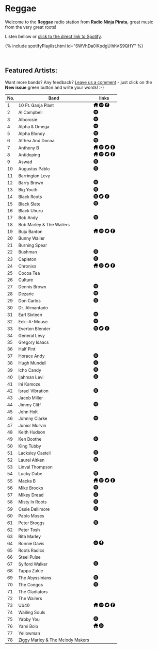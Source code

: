# Reggae

Welcome to the **Reggae** radio station from **Radio Ninja Pirata**, great music from the very great roots!

Listen bellow or [click to the direct link to Spotify](https://open.spotify.com/playlist/6WVhDa0lKpdgUIhhVS9QHY?si=wmN3NIQnRCu6r6WFXw2MnQ).

{% include spotifyPlaylist.html id="6WVhDa0lKpdgUIhhVS9QHY" %}

<br>

## Featured Artists:

Want more bands? Any feedback? [Leave us a comment](https://github.com/RadioNinjaPirata/commentsENG/issues) - just click on the **New issue** green button and write your words! :-)

No. | Band | links
--- | ---- | -----
1 | 10 Ft. Ganja Plant | <a href="spotify:artist:0lsuCH8qG9UM8BihdL1Vsc" target="_blank"><img src="assets/others_home_button.png" alt="home" height="15" width="15" /></a> <a href="https://open.spotify.com/artist/0lsuCH8qG9UM8BihdL1Vsc?si=KGzbZcZtSYa0UyQpuai9Mg" target="_blank"><img src="assets/spotify_button.png" alt="spotify" height="15" width="15" /></a>  <a href="https://www.facebook.com/10ftganjaplant" target="_blank"><img src="assets/facebook_button.png" alt="facebook" height="15" width="15" /></a> 
2 | Al Campbell |  <a href="https://open.spotify.com/artist/5FhVnyPs1wSLjkZk4mU69M?si=18zoOZ9OSR-HYUWYvvr3Qw" target="_blank"><img src="assets/spotify_button.png" alt="spotify" height="15" width="15" /></a>   
3 | Alborosie |  <a href="https://open.spotify.com/artist/78u1jLVBjPSXQVmHBV43yG?si=wa_5B4NuQumKeJRRiYn5ug" target="_blank"><img src="assets/spotify_button.png" alt="spotify" height="15" width="15" /></a>   
4 | Alpha & Omega |  <a href="https://open.spotify.com/artist/4f5zpAAnOOsuhsX6LaLNfl?si=Q4kYC_eeTb-PIKEEZjmJQg" target="_blank"><img src="assets/spotify_button.png" alt="spotify" height="15" width="15" /></a>   
5 | Alpha Blondy |  <a href="https://open.spotify.com/artist/41ekW4MXG59xJMXR8dX1OG?si=aPIhB-IaRPu77C8bqNcz0A" target="_blank"><img src="assets/spotify_button.png" alt="spotify" height="15" width="15" /></a>   
6 | Althea And Donna |  <a href="https://open.spotify.com/artist/5E8FbSTegbOlYAH4b2rZj2?si=X4rFNc1aQgKy2uk85Uzzww" target="_blank"><img src="assets/spotify_button.png" alt="spotify" height="15" width="15" /></a>   
7 | Anthony B | <a href="https://www.officialanthonyb.com/" target="_blank"><img src="assets/others_home_button.png" alt="home" height="15" width="15" /></a> <a href="https://open.spotify.com/artist/7Lij2ZLJJQOfGojVR3Wmqa?si=DhkdsrbDRL6B301MewZbGw" target="_blank"><img src="assets/spotify_button.png" alt="spotify" height="15" width="15" /></a> <a href="https://twitter.com/anthonybreggae" target="_blank"><img src="assets/twitter_button.png" alt="twitter" height="15" width="15" /></a> <a href="https://www.facebook.com/originalfireman" target="_blank"><img src="assets/facebook_button.png" alt="facebook" height="15" width="15" /></a> 
8 | Antidoping | <a href="http://www.antidopingoficial.com.mx/" target="_blank"><img src="assets/others_home_button.png" alt="home" height="15" width="15" /></a> <a href="https://open.spotify.com/artist/3gNRdx3DyEnckHDCmVwwnY?si=7w9n0OvCSauWy6T7sNoBKQ" target="_blank"><img src="assets/spotify_button.png" alt="spotify" height="15" width="15" /></a> <a href="https://twitter.com/_antidoping" target="_blank"><img src="assets/twitter_button.png" alt="twitter" height="15" width="15" /></a> <a href="https://www.facebook.com/Antidoping-149001711833235" target="_blank"><img src="assets/facebook_button.png" alt="facebook" height="15" width="15" /></a> 
9 | Aswad |  <a href="https://open.spotify.com/artist/55LyOQNIa9J8wX6y6eJfc0?si=WfWc8RDtRqqfFq5uWnFtgA" target="_blank"><img src="assets/spotify_button.png" alt="spotify" height="15" width="15" /></a>   
10 | Augustus Pablo |  <a href="https://open.spotify.com/artist/5WwEQwX3ruZofwDDqtOXwI?si=XDB6KqiATSyOI2KkMbGI7w" target="_blank"><img src="assets/spotify_button.png" alt="spotify" height="15" width="15" /></a>   
11 | Barrington Levy |     
12 | Barry Brown |  <a href="https://open.spotify.com/artist/4RLadJjrl8Ygnmg4HoWH8v?si=gArPaFTuTxmL8Oy8i_K0eA" target="_blank"><img src="assets/spotify_button.png" alt="spotify" height="15" width="15" /></a>   
13 | Big Youth |  <a href="https://open.spotify.com/artist/2TdzGitZtbe3Zw3BB4SFEH?si=kqBHgtTFSOC48xbH4tCNTA" target="_blank"><img src="assets/spotify_button.png" alt="spotify" height="15" width="15" /></a>   
14 | Black Roots |  <a href="https://open.spotify.com/artist/55XwWLrUyhWdAK4gULDJ4m?si=9BTlzd5JQWiaI-qD5Vuqbg" target="_blank"><img src="assets/spotify_button.png" alt="spotify" height="15" width="15" /></a> <a href="https://twitter.com/blackrootsmusic" target="_blank"><img src="assets/twitter_button.png" alt="twitter" height="15" width="15" /></a> <a href="https://www.facebook.com/blackrootsreggae" target="_blank"><img src="assets/facebook_button.png" alt="facebook" height="15" width="15" /></a> 
15 | Black Slate |  <a href="https://open.spotify.com/artist/4huwZ2KmII41Er1kEdaVOR?si=J64D9AG2QPujqhtghA5uGw" target="_blank"><img src="assets/spotify_button.png" alt="spotify" height="15" width="15" /></a>   
16 | Black Uhuru |     
17 | Bob Andy |  <a href="https://open.spotify.com/artist/6GFAZnwXhNER0WS76WMpS4?si=axzuSqAmTcmUVoYacprA5g" target="_blank"><img src="assets/spotify_button.png" alt="spotify" height="15" width="15" /></a>   
18 | Bob Marley & The Wailers |     
19 | Buju Banton | <a href="http://www.bujubanton.com/" target="_blank"><img src="assets/others_home_button.png" alt="home" height="15" width="15" /></a> <a href="https://open.spotify.com/artist/4wLAjfeqAsV66AocWNcowA?si=Tm2eFoGnQGyeP5vt6rFP9w" target="_blank"><img src="assets/spotify_button.png" alt="spotify" height="15" width="15" /></a> <a href="https://twitter.com/BujuOfficial" target="_blank"><img src="assets/twitter_button.png" alt="twitter" height="15" width="15" /></a> <a href="https://www.facebook.com/bujuofficial" target="_blank"><img src="assets/facebook_button.png" alt="facebook" height="15" width="15" /></a> 
20 | Bunny Wailer |     
21 | Burning Spear |     
22 | Bushman |  <a href="https://open.spotify.com/artist/7LodktwOen0OBkVv3DyxMX?si=jb1_PQ9lTg-QKAfYxipUOQ" target="_blank"><img src="assets/spotify_button.png" alt="spotify" height="15" width="15" /></a>   
23 | Capleton |  <a href="https://open.spotify.com/artist/21J3YJTyq1biE3SvSNjzuf?si=hmZGsEIZTROexEj6oyXgGA" target="_blank"><img src="assets/spotify_button.png" alt="spotify" height="15" width="15" /></a>   
24 | Chronixx | <a href="https://chronixx.com/" target="_blank"><img src="assets/others_home_button.png" alt="home" height="15" width="15" /></a> <a href="https://open.spotify.com/artist/2oZcMYiKpjaA2Et5mU3RPP?si=dTWtkuHTQB6e7OxTjwbUVA" target="_blank"><img src="assets/spotify_button.png" alt="spotify" height="15" width="15" /></a> <a href="https://twitter.com/ChronixxMusic" target="_blank"><img src="assets/twitter_button.png" alt="twitter" height="15" width="15" /></a> <a href="https://www.facebook.com/chronixxmusic" target="_blank"><img src="assets/facebook_button.png" alt="facebook" height="15" width="15" /></a> 
25 | Cocoa Tea |     
26 | Culture |     
27 | Dennis Brown |  <a href="https://open.spotify.com/artist/0UmBaQJflaHddKtf1lrA6F?si=YX-GLfmLQkGbcN1AKdL23Q" target="_blank"><img src="assets/spotify_button.png" alt="spotify" height="15" width="15" /></a>   
28 | Dezarie |  <a href="https://open.spotify.com/artist/6gFqoCdl6dVKrJ65nmvcXM?si=f7XjYPqGRwKhe6rfuWU7jQ" target="_blank"><img src="assets/spotify_button.png" alt="spotify" height="15" width="15" /></a>   
29 | Don Carlos |  <a href="https://open.spotify.com/artist/5WcGRaGsl0b9sul7jVdDgc?si=8Falo0YESp2aU1fMlCG-NA" target="_blank"><img src="assets/spotify_button.png" alt="spotify" height="15" width="15" /></a>   
30 | Dr. Alimantado |     
31 | Earl Sixteen |  <a href="https://open.spotify.com/artist/73TNAImtt021hntBpAxB4W?si=uaUofS-bRZO8_C8mXabaPQ" target="_blank"><img src="assets/spotify_button.png" alt="spotify" height="15" width="15" /></a>   
32 | Eek-A-Mouse |  <a href="https://open.spotify.com/artist/6xqlgBccdlxUh5DeJSx2ho?si=wq05iAI1SQ6TKIUhnWgpCA" target="_blank"><img src="assets/spotify_button.png" alt="spotify" height="15" width="15" /></a>   
33 | Everton Blender |  <a href="https://open.spotify.com/artist/4g87eDwWKEcIpEW8kiTUla?si=SmzoYe5GTG6rhbmPkp_JMA" target="_blank"><img src="assets/spotify_button.png" alt="spotify" height="15" width="15" /></a> <a href="https://twitter.com/evertonblender" target="_blank"><img src="assets/twitter_button.png" alt="twitter" height="15" width="15" /></a> <a href="https://www.facebook.com/everton.blender" target="_blank"><img src="assets/facebook_button.png" alt="facebook" height="15" width="15" /></a> 
34 | General Levy |     
35 | Gregory Isaacs |     
36 | Half Pint |     
37 | Horace Andy |  <a href="https://open.spotify.com/artist/2ieAXAuLe6qQ3RJsqCxpoC?si=7GJg6VQgSeelLCzr9hl8MA" target="_blank"><img src="assets/spotify_button.png" alt="spotify" height="15" width="15" /></a>   
38 | Hugh Mundell |  <a href="https://open.spotify.com/artist/4udRIlOSZJ8snXyJYJgEE0?si=-zEHPmQsTOuLV5a28ZTi3g" target="_blank"><img src="assets/spotify_button.png" alt="spotify" height="15" width="15" /></a>   
39 | Icho Candy |  <a href="https://open.spotify.com/artist/3uOARbldtSbet8kzNHBT2G?si=8En0U33dT-ycZMjvH-AAtA" target="_blank"><img src="assets/spotify_button.png" alt="spotify" height="15" width="15" /></a>   
40 | Ijahman Levi |  <a href="https://open.spotify.com/artist/00ehjjBKPyX63R1NrlAZMW?si=1B9cVDKSRoKZHVHvAAwNvQ" target="_blank"><img src="assets/spotify_button.png" alt="spotify" height="15" width="15" /></a>   
41 | Ini Kamoze |     
42 | Israel Vibration |  <a href="https://open.spotify.com/artist/2Y06xyHPovQ8DWLyVIpSJK?si=TDAA6zXBSHuCSSH1UrwIhA" target="_blank"><img src="assets/spotify_button.png" alt="spotify" height="15" width="15" /></a>   
43 | Jacob Miller |     
44 | Jimmy Cliff |  <a href="https://open.spotify.com/artist/3rJ3m1tM6vUgiWLjfV8sRf?si=ZqdUAU3sSyiS1LoQ0mmf6g" target="_blank"><img src="assets/spotify_button.png" alt="spotify" height="15" width="15" /></a>   
45 | John Holt |     
46 | Johnny Clarke |  <a href="https://open.spotify.com/artist/5La4baU6Q4hL2TkVoDEQNa?si=k2YIdgDUSMCYKvVYnp54GA" target="_blank"><img src="assets/spotify_button.png" alt="spotify" height="15" width="15" /></a>   
47 | Junior Murvin |     
48 | Keith Hudson |     
49 | Ken Boothe |  <a href="https://open.spotify.com/artist/6jg1EbpTL27toPdfzveorJ?si=PTKo-PoqRhyH3O7mdT9ACg" target="_blank"><img src="assets/spotify_button.png" alt="spotify" height="15" width="15" /></a>   
50 | King Tubby |     
51 | Lacksley Castell |  <a href="https://open.spotify.com/artist/77Q0tJ9AgFRUckAoOrZXly?si=Q6lPgK3sRw-MEhw1ytechQ" target="_blank"><img src="assets/spotify_button.png" alt="spotify" height="15" width="15" /></a>   
52 | Laurel Aitken |  <a href="https://open.spotify.com/artist/30vvi2orcocejP6c3nKcEA?si=92kdDduaSDmICJaOOPO15A" target="_blank"><img src="assets/spotify_button.png" alt="spotify" height="15" width="15" /></a>   
53 | Linval Thompson |     
54 | Lucky Dube |  <a href="https://open.spotify.com/artist/308gQ5eCBIiSAHmi9tqlJ6?si=1mvGyFLyTam_sYgAUUAUnA" target="_blank"><img src="assets/spotify_button.png" alt="spotify" height="15" width="15" /></a>   
55 | Macka B | <a href="https://itunes.apple.com/gb/artist/macka.b/id410284855" target="_blank"><img src="assets/others_home_button.png" alt="home" height="15" width="15" /></a> <a href="https://open.spotify.com/artist/2ph6mRzG0lANVJRBTUIxI2?si=-FCrag0HTDaO4O2ZMuwHCQ" target="_blank"><img src="assets/spotify_button.png" alt="spotify" height="15" width="15" /></a> <a href="https://twitter.com/mackab" target="_blank"><img src="assets/twitter_button.png" alt="twitter" height="15" width="15" /></a> <a href="https://www.facebook.com/OfficialMackaB" target="_blank"><img src="assets/facebook_button.png" alt="facebook" height="15" width="15" /></a> 
56 | Mike Brooks |  <a href="https://open.spotify.com/artist/06HTiqKqFeGXXEL5qcPNfT?si=_AnO-qUoTOWxOaxOX25oQA" target="_blank"><img src="assets/spotify_button.png" alt="spotify" height="15" width="15" /></a>   
57 | Mikey Dread |  <a href="https://open.spotify.com/artist/6xKQ3GOnt3gjzja4IcLyg4?si=pyDCTIdaRquOj_Pt0iU4fg" target="_blank"><img src="assets/spotify_button.png" alt="spotify" height="15" width="15" /></a>   
58 | Misty In Roots |  <a href="https://open.spotify.com/artist/0LG78C5Mu1X0GpyqrjiTJd?si=nHkC4-qRTSqOvKcVQ51jRA" target="_blank"><img src="assets/spotify_button.png" alt="spotify" height="15" width="15" /></a>   
59 | Ossie Dellimore |  <a href="https://open.spotify.com/artist/2VAQriPHE3Q6nrAEwmVX3c?si=HfetQ1lDRpekyzvgn1mcEg" target="_blank"><img src="assets/spotify_button.png" alt="spotify" height="15" width="15" /></a>   
60 | Pablo Moses |     
61 | Peter Broggs |  <a href="https://open.spotify.com/artist/1t08tlxwGZO3Y6m8jDv94k?si=OuGUoyJ0Rdy8jafDpOqqdg" target="_blank"><img src="assets/spotify_button.png" alt="spotify" height="15" width="15" /></a>   
62 | Peter Tosh |     
63 | Rita Marley |     
64 | Ronnie Davis |  <a href="https://open.spotify.com/artist/62wMscceJU1N9g7NLUikaA?si=YgcSu4NkS265oB40_MCx2g" target="_blank"><img src="assets/spotify_button.png" alt="spotify" height="15" width="15" /></a>  <a href="https://www.facebook.com/nonoe" target="_blank"><img src="assets/facebook_button.png" alt="facebook" height="15" width="15" /></a> 
65 | Roots Radics |     
66 | Steel Pulse |     
67 | Sylford Walker |  <a href="https://open.spotify.com/artist/1oBvs0tctP8NmEPauqEWnY?si=p65Mw8PiQT-fvFsfCdj7cg" target="_blank"><img src="assets/spotify_button.png" alt="spotify" height="15" width="15" /></a>   
68 | Tappa Zukie |     
69 | The Abyssinians |  <a href="https://open.spotify.com/artist/1vB5909auE9YUaTjQ7ZkTj?si=nLp_Jsj3SvadoRUDYZcCqQ" target="_blank"><img src="assets/spotify_button.png" alt="spotify" height="15" width="15" /></a>   
70 | The Congos |  <a href="https://open.spotify.com/artist/0nGxKkhmIzyu6bvuXrko1e?si=PQolLMgiQAyvSlicdfJvkA" target="_blank"><img src="assets/spotify_button.png" alt="spotify" height="15" width="15" /></a>   
71 | The Gladiators |     
72 | The Wailers |     
73 | Ub40 | <a href="spotify:artist:69MEO1AADKg1IZrq2XLzo5" target="_blank"><img src="assets/others_home_button.png" alt="home" height="15" width="15" /></a> <a href="https://open.spotify.com/artist/69MEO1AADKg1IZrq2XLzo5?si=LWPlf2sSSCu5l6lUGvWUDQ" target="_blank"><img src="assets/spotify_button.png" alt="spotify" height="15" width="15" /></a> <a href="https://twitter.com/ub40official" target="_blank"><img src="assets/twitter_button.png" alt="twitter" height="15" width="15" /></a> <a href="https://www.facebook.com/ub40official" target="_blank"><img src="assets/facebook_button.png" alt="facebook" height="15" width="15" /></a> 
74 | Wailing Souls |     
75 | Yabby You |  <a href="https://open.spotify.com/artist/2vKNIZgOzsdLs8W40OZ4X8?si=OVSXdwtDRKe5bYxNYx1Fgg" target="_blank"><img src="assets/spotify_button.png" alt="spotify" height="15" width="15" /></a>   
76 | Yami Bolo | <a href="NONE" target="_blank"><img src="assets/others_home_button.png" alt="home" height="15" width="15" /></a> <a href="https://open.spotify.com/artist/6K4qT7qjaR6q5SqwQ1oA3o?si=UIFw5DgnT7C3ekNxSO9JQw" target="_blank"><img src="assets/spotify_button.png" alt="spotify" height="15" width="15" /></a>   
77 | Yellowman |     
78 | Ziggy Marley & The Melody Makers |     
